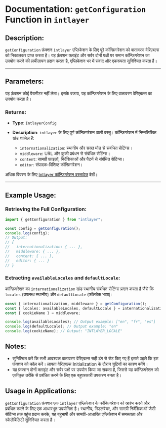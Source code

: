 # Documentation: `getConfiguration` Function in `intlayer`

## Description:

`getConfiguration` फ़ंक्शन `intlayer` एप्लिकेशन के लिए पूरे कॉन्फ़िगरेशन को वातावरण वेरिएबल्स को निकालकर प्राप्त करता है। यह फ़ंक्शन क्लाइंट और सर्वर दोनों पक्षों पर समान कॉन्फ़िगरेशन का उपयोग करने की लचीलापन प्रदान करता है, एप्लिकेशन भर में संवाद और एकरूपता सुनिश्चित करता है।

---

## Parameters:

यह फ़ंक्शन कोई पैरामीटर नहीं लेता। इसके बजाय, यह कॉन्फ़िगरेशन के लिए वातावरण वेरिएबल्स का उपयोग करता है।

### Returns:

- **Type**: `IntlayerConfig`
- **Description**: `intlayer` के लिए पूर्ण कॉन्फ़िगरेशन वाली वस्तु। कॉन्फ़िगरेशन में निम्नलिखित खंड शामिल हैं:

  - `internationalization`: स्थानीय और सख्त मोड से संबंधित सेटिंग्स।
  - `middleware`: URL और कुकी प्रबंधन से संबंधित सेटिंग्स।
  - `content`: सामग्री फ़ाइलों, निर्देशिकाओं और पैटर्न से संबंधित सेटिंग्स।
  - `editor`: संपादक-विशिष्ट कॉन्फ़िगरेशन।

अधिक विवरण के लिए [Intlayer कॉन्फ़िगरेशन दस्तावेज़](https://github.com/aymericzip/intlayer/blob/main/docs/hi/configuration.md) देखें।

---

## Example Usage:

### Retrieving the Full Configuration:

```typescript
import { getConfiguration } from "intlayer";

const config = getConfiguration();
console.log(config);
// Output:
// {
//   internationalization: { ... },
//   middleware: { ... },
//   content: { ... },
//   editor: { ... }
// }
```

### Extracting `availableLocales` and `defaultLocale`:

कॉन्फ़िगरेशन का `internationalization` खंड स्थानीय संबंधित सेटिंग्स प्रदान करता है जैसे कि `locales` (उपलब्ध स्थानीय) और `defaultLocale` (फॉलबैक भाषा)।

```typescript
const { internationalization, middleware } = getConfiguration();
const { locales: availableLocales, defaultLocale } = internationalization;
const { cookieName } = middleware;

console.log(availableLocales); // Output example: ["en", "fr", "es"]
console.log(defaultLocale); // Output example: "en"
console.log(cookieName); // Output: "INTLAYER_LOCALE"
```

## Notes:

- सुनिश्चित करें कि सभी आवश्यक वातावरण वेरिएबल्स सही ढंग से सेट किए गए हैं इससे पहले कि इस फ़ंक्शन को कॉल करें। लापता वेरिएबल्स Initialization के दौरान त्रुटियों का कारण बनेंगे।
- यह फ़ंक्शन दोनों क्लाइंट और सर्वर पक्षों पर उपयोग किया जा सकता है, जिससे यह कॉन्फ़िगरेशन को एकीकृत तरीके से प्रबंधित करने के लिए एक बहुपरकारी उपकरण बनता है।

## Usage in Applications:

`getConfiguration` फ़ंक्शन एक `intlayer` एप्लिकेशन के कॉन्फ़िगरेशन को आरंभ करने और प्रबंधित करने के लिए एक आधारभूत उपयोगिता है। स्थानीय, मिडलवेयर, और सामग्री निर्देशिकाओं जैसी सेटिंग्स तक पहुंच प्रदान करके, यह बहुभाषी और सामग्री-आधारित एप्लिकेशन में समरूपता और स्केलेबिलिटी सुनिश्चित करता है।
